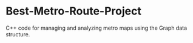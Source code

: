 # Best-Metro-Route-Project
C++ code for managing and analyzing metro maps using the Graph data structure.
